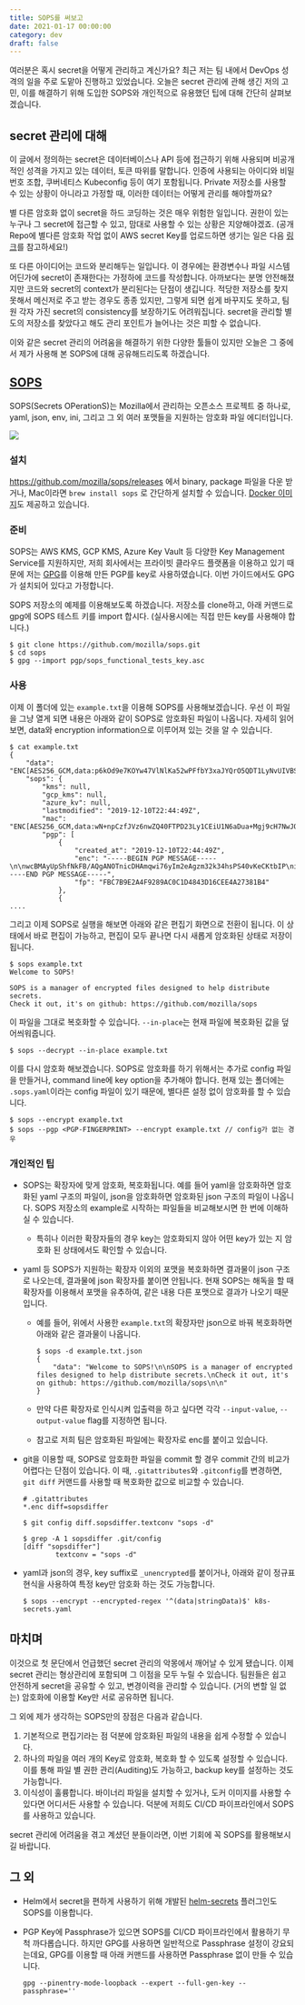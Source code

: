 ```yaml
---
title: SOPS를 써보고
date: 2021-01-17 00:00:00
category: dev
draft: false
---
```


여러분은 혹시 secret을 어떻게 관리하고 계신가요? 최근 저는 팀 내에서 DevOps 성격의 일을 주로 도맡아 진행하고 있었습니다. 오늘은 secret 관리에 관해 생긴 저의 고민, 이를 해결하기 위해 도입한 SOPS와 개인적으로 유용했던 팁에 대해 간단히 살펴보겠습니다.

## secret 관리에 대해

이 글에서 정의하는 secret은 데이터베이스나 API 등에 접근하기 위해 사용되며 비공개적인 성격을 가지고 있는 데이터, 토큰 따위를 말합니다. 인증에 사용되는 아이디와 비밀번호 조합, 쿠버네티스 Kubeconfig 등이 여기 포함됩니다. Private 저장소를 사용할 수 있는 상황이 아니라고 가정할 때, 이러한 데이터는 어떻게 관리를 해야할까요?

별 다른 암호화 없이 secret을 하드 코딩하는 것은 매우 위험한 일입니다. 권한이 있는 누구나 그 secret에 접근할 수 있고, 맘대로 사용할 수 있는 상황은 지양해야겠죠. (공개 Repo에 별다른 암호화 작업 없이 AWS secret Key를 업로드하면 생기는 일은 다음 [링크](https://news.hada.io/topic?id=3169&fbclid=IwAR2b3zsVdSUhIPyMWxacrVe0-XTj6jqjuTWkbOjr6dln1K1MT_j3cvsp47g)를 참고하세요!)

또 다른 아이디어는 코드와 분리해두는 일입니다. 이 경우에는 환경변수나 파일 시스템 어딘가에 secret이 존재한다는 가정하에 코드를 작성합니다. 아까보다는 분명 안전해졌지만 코드와 secret의 context가 분리된다는 단점이 생깁니다. 적당한 저장소를 찾지 못해서 메신저로 주고 받는 경우도 종종 있지만, 그렇게 되면 쉽게 바꾸지도 못하고, 팀원 각자 가진 secret의 consistency를 보장하기도 어려워집니다. secret을 관리할 별도의 저장소를 찾았다고 해도 관리 포인트가 늘어나는 것은 피할 수 없습니다.

이와 같은 secret 관리의 어려움을 해결하기 위한 다양한 툴들이 있지만 오늘은 그 중에서 제가 사용해 본 SOPS에 대해 공유해드리도록 하겠습니다.

## [SOPS](https://github.com/mozilla/sops)

SOPS(Secrets OPerationS)는 Mozilla에서 관리하는 오픈소스 프로젝트 중 하나로, yaml, json, env, ini, 그리고 그 외 여러 포맷들을 지원하는 암호화 파일 에디터입니다.

![](./images/sops-1.gif)

### 설치

https://github.com/mozilla/sops/releases 에서 binary, package 파일을 다운 받거나, Mac이라면 `brew install sops` 로 간단하게 설치할 수 있습니다. [Docker 이미지](https://hub.docker.com/r/mozilla/sops)도 제공하고 있습니다.

### 준비

SOPS는 AWS KMS, GCP KMS, Azure Key Vault 등 다양한 Key Management Service를 지원하지만, 저희 회사에서는 프라이빗 클라우드 플랫폼을 이용하고 있기 때문에 저는 [GPG](https://gnupg.org)를 이용해 만든 PGP를 key로 사용하였습니다. 이번 가이드에서도 GPG가 설치되어 있다고 가정합니다.

SOPS 저장소의 예제를 이용해보도록 하겠습니다. 저장소를 clone하고, 아래 커맨드로 gpg에 SOPS 테스트 키를 import 합시다. (실사용시에는 직접 만든 key를 사용해야 합니다.)

```
$ git clone https://github.com/mozilla/sops.git
$ cd sops
$ gpg --import pgp/sops_functional_tests_key.asc
```

### 사용

이제 이 폴더에 있는 `example.txt`을 이용해 SOPS를 사용해보겠습니다. 우선 이 파일을 그냥 열게 되면 내용은 아래와 같이 SOPS로 암호화된 파일이 나옵니다. 자세히 읽어보면, data와 encryption information으로 이루어져 있는 것을 알 수 있습니다.

```
$ cat example.txt
{
	"data": "ENC[AES256_GCM,data:p6kOd9e7KOYw47VlNlKa52wPFfbY3xaJYQrO5QDT1LyNvUIVBSRTrJxvn5MCC7vdnTOkcBzWmlr6Z/Q23/sx22++3Y7nXTSgFPQxPVIA8X33OoIsCamNHS8+8JWOReALCf2Cd3rzedu0GWR+/f2YBSHNA3C4nffEDbWbXRyAvcvCv3G4umH+Jh9auWUlfbk3Bx/8LvX6DodcxhQ=,iv:ESrDyOG6qetEWGBNHWRpT6ra1NhpaFH3SnjBSdMj2r0=,tag:aP5vOboB64cJDUls9WKsTA==,type:str]",
	"sops": {
		"kms": null,
		"gcp_kms": null,
		"azure_kv": null,
		"lastmodified": "2019-12-10T22:44:49Z",
		"mac": "ENC[AES256_GCM,data:wN+npCzfJVz6nwZQ40FTPD23Ly1CEiU1N6aDua+Mgj9cH7NwJOklW8QKTs3+q3f4HEkbeuFE6VQN+Jm05Zsj1inGjAdG2MfDurspJl6Jpe5DBKgk3zudAcc66gm4T4Dn3h7zFvNovOl+VEa4+ntaxIoVNugVDq3ZLTj/wMd3XwU=,iv:RadNg2jPeQEkE1F/GzrdcPIZHbxXoZpo+iOHpRGlLhc=,tag:ID8N4xhN7p3N5EYGTkYKxg==,type:str]",
		"pgp": [
			{
				"created_at": "2019-12-10T22:44:49Z",
				"enc": "-----BEGIN PGP MESSAGE-----\n\nwcBMAyUpShfNkFB/AQgANOTnicDHAmqwi76yIm2eAgzm32k34hsPS40vKeCKtbIP\niR91/hDmklYXgR9yL9xgBI0SRTMGySSk9YJ9daZd61JVh1IVuxr93Y8GSxhDldAn\n1Wc2dXJ24x7zxfUs4sfZYCtzXZBUb/eAPLDIkeKPzkVKN4kLdVdccOig/2lOuuVo\nw3Xy+m7cx0VPdsFFzVWok15oHj8n0+J8v6Vnyiyx7yI7xgsynNwpZDUN+K15NyGs\nkaO21AeQnxDWmwo4H93+r10esFYns0kyLOCNwN5/XLskT31f9MCo8H4bBDyeO1lE\nrfLKAn0mh81qKedQLTssjElCLBgY4CpcL9B688P/otLgAeSR+v/JrgslAw+QhiBC\nPxqj4ZUC4KbgFeERieC34sjLWuPgxOUoC769iqiM3ArscWLYG6jYb9Acigwtf5/r\nNkFoXHoZPOD15Ne/ElmCDPowh0aAFCwVp6/ipRc0teELTQA=\n=FyYT\n-----END PGP MESSAGE-----",
				"fp": "FBC7B9E2A4F9289AC0C1D4843D16CEE4A27381B4"
			},
			{
....
```

그리고 이제 SOPS로 실행을 해보면 아래와 같은 편집기 화면으로 전환이 됩니다. 이 상태에서 바로 편집이 가능하고, 편집이 모두 끝나면 다시 새롭게 암호화된 상태로 저장이 됩니다.

```
$ sops example.txt
Welcome to SOPS!

SOPS is a manager of encrypted files designed to help distribute secrets.
Check it out, it's on github: https://github.com/mozilla/sops
```

이 파일을 그대로 복호화할 수 있습니다. `--in-place`는 현재 파일에 복호화된 값을 덮어씌워줍니다.

```
$ sops --decrypt --in-place example.txt
```

이를 다시 암호화 해보겠습니다. SOPS로 암호화를 하기 위해서는 추가로 config 파일을 만들거나, command line에 key option을 추가해야 합니다. 현재 있는 폴더에는 `.sops.yaml`이라는 config 파일이 있기 때문에, 별다른 설정 없이 암호화를 할 수 있습니다.

```
$ sops --encrypt example.txt
$ sops --pgp <PGP-FINGERPRINT> --encrypt example.txt // config가 없는 경우
```

### 개인적인 팁

- SOPS는 확장자에 맞게 암호화, 복호화됩니다. 예를 들어 yaml을 암호화하면 암호화된 yaml 구조의 파일이, json을 암호화하면 암호화된 json 구조의 파일이 나옵니다. SOPS 저장소의 example로 시작하는 파일들을 비교해보시면 한 번에 이해하실 수 있습니다.

  - 특히나 이러한 확장자들의 경우 key는 암호화되지 않아 어떤 key가 있는 지 암호화 된 상태에서도 확인할 수 있습니다.

- yaml 등 SOPS가 지원하는 확장자 이외의 포맷을 복호화하면 결과물이 json 구조로 나오는데, 결과물에 json 확장자를 붙이면 안됩니다. 현재 SOPS는 해독을 할 때 확장자를 이용해서 포맷을 유추하여, 같은 내용 다른 포맷으로 결과가 나오기 때문입니다.

  - 예를 들어, 위에서 사용한 `example.txt`의 확장자만 json으로 바꿔 복호화하면 아래와 같은 결과물이 나옵니다.

    ```
    $ sops -d example.txt.json
    {
    	"data": "Welcome to SOPS!\n\nSOPS is a manager of encrypted files designed to help distribute secrets.\nCheck it out, it's on github: https://github.com/mozilla/sops\n\n"
    }
    ```

  - 만약 다른 확장자로 인식시켜 입출력을 하고 싶다면 각각 `--input-value`, `--output-value` flag를 지정하면 됩니다.

  - 참고로 저희 팀은 암호화된 파일에는 확장자로 enc를 붙이고 있습니다.

- git을 이용할 때, SOPS로 암호화한 파일을 commit 할 경우 commit 간의 비교가 어렵다는 단점이 있습니다. 이 때, `.gitattributes`와 `.gitconfig`를 변경하면, `git diff` 커맨드를 사용할 때 복호화한 값으로 비교할 수 있습니다.

  ```
  # .gitattributes
  *.enc diff=sopsdiffer

  $ git config diff.sopsdiffer.textconv "sops -d"

  $ grep -A 1 sopsdiffer .git/config
  [diff "sopsdiffer"]
          textconv = "sops -d"
  ```

- yaml과 json의 경우, key suffix로 `_unencrypted`를 붙이거나, 아래와 같이 정규표현식을 사용하여 특정 key만 암호화 하는 것도 가능합니다.

  ```
  $ sops --encrypt --encrypted-regex '^(data|stringData)$' k8s-secrets.yaml
  ```

## 마치며

이것으로 첫 문단에서 언급했던 secret 관리의 악몽에서 깨어날 수 있게 됐습니다. 이제 secret 관리는 형상관리에 포함되며 그 이점을 모두 누릴 수 있습니다. 팀원들은 쉽고 안전하게 secret을 공유할 수 있고, 변경이력을 관리할 수 있습니다. (거의 변할 일 없는) 암호화에 이용할 Key만 서로 공유하면 됩니다.

그 외에 제가 생각하는 SOPS만의 장점은 다음과 같습니다.

1. 기본적으로 편집기라는 점 덕분에 암호화된 파일의 내용을 쉽게 수정할 수 있습니다.
2. 하나의 파일을 여러 개의 Key로 암호화, 복호화 할 수 있도록 설정할 수 있습니다. 이를 통해 파일 별 권한 관리(Auditing)도 가능하고, backup key를 설정하는 것도 가능합니다.
3. 이식성이 훌륭합니다. 바이너리 파일을 설치할 수 있거나, 도커 이미지를 사용할 수 있다면 어디서든 사용할 수 있습니다. 덕분에 저희도 CI/CD 파이프라인에서 SOPS를 사용하고 있습니다.

secret 관리에 어려움을 겪고 계셨던 분들이라면, 이번 기회에 꼭 SOPS를 활용해보시길 바랍니다.

## 그 외

- Helm에서 secret을 편하게 사용하기 위해 개발된 [helm-secrets](https://github.com/jkroepke/helm-secrets) 플러그인도 SOPS를 이용합니다.

- PGP Key에 Passphrase가 있으면 SOPS를 CI/CD 파이프라인에서 활용하기 무척 까다롭습니다. 하지만 GPG를 사용하면 일반적으로 Passphrase 설정이 강요되는데요, GPG를 이용할 때 아래 커맨드를 사용하면 Passphrase 없이 만들 수 있습니다.

  ```
  gpg --pinentry-mode-loopback --expert --full-gen-key --passphrase=''
  ```
